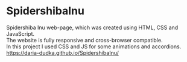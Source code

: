 # SpidershibaInu
Spidershiba Inu web-page, which was created using HTML, CSS and JavaScript.<br>
The website is fully responsive and cross-browser compatible. <br>
In this project I used CSS and JS for some animations and accordions.<br>
https://daria-dudka.github.io/SpidershibaInu/
